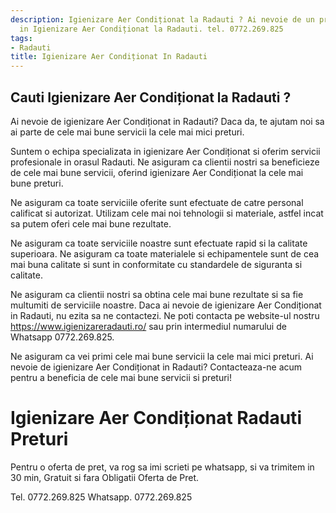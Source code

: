 ```yaml
---
description: Igienizare Aer Condiționat la Radauti ? Ai nevoie de un profesionist
  in Igienizare Aer Condiționat la Radauti. tel. 0772.269.825
tags:
- Radauti
title: Igienizare Aer Condiționat In Radauti
---
```



## Cauti Igienizare Aer Condiționat la Radauti ?

Ai nevoie de igienizare Aer Condiționat in Radauti? Daca da, te ajutam noi sa ai parte de cele mai bune servicii la cele mai mici preturi. 

Suntem o echipa specializata in igienizare Aer Condiționat si oferim servicii profesionale in orasul Radauti. Ne asiguram ca clientii nostri sa beneficieze de cele mai bune servicii, oferind igienizare Aer Condiționat la cele mai bune preturi. 

Ne asiguram ca toate serviciile oferite sunt efectuate de catre personal calificat si autorizat. Utilizam cele mai noi tehnologii si materiale, astfel incat sa putem oferi cele mai bune rezultate. 

Ne asiguram ca toate serviciile noastre sunt efectuate rapid si la calitate superioara. Ne asiguram ca toate materialele si echipamentele sunt de cea mai buna calitate si sunt in conformitate cu standardele de siguranta si calitate. 

Ne asiguram ca clientii nostri sa obtina cele mai bune rezultate si sa fie multumiti de serviciile noastre. Daca ai nevoie de igienizare Aer Condiționat in Radauti, nu ezita sa ne contactezi. Ne poti contacta pe website-ul nostru https://www.igienizareradauti.ro/ sau prin intermediul numarului de Whatsapp 0772.269.825. 

Ne asiguram ca vei primi cele mai bune servicii la cele mai mici preturi. Ai nevoie de igienizare Aer Condiționat in Radauti? Contacteaza-ne acum pentru a beneficia de cele mai bune servicii si preturi!

# Igienizare Aer Condiționat Radauti Preturi
Pentru o oferta de pret, va rog sa imi scrieti pe whatsapp, si va trimitem in 30 min, Gratuit si fara Obligatii Oferta de Pret.

Tel. 0772.269.825
Whatsapp. 0772.269.825